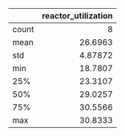 |       |   reactor\_utilization |
|:------|-----------------------:|
| count |                8       |
| mean  |               26.6963  |
| std   |                4.87872 |
| min   |               18.7807  |
| 25%   |               23.3107  |
| 50%   |               29.0257  |
| 75%   |               30.5566  |
| max   |               30.8333  |
